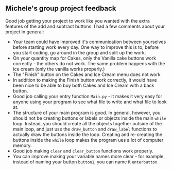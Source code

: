 Michele's group project feedback
---

Good job getting your project to work like you wanted with the extra features of the add and subtract buttons. I had a few comments about your project in general: 

* Your team could have improved it's communication between yourselves before starting work every day. One way to improve this is to, before you start coding, go around in the group and split up the work. 
* On your quantity map for Cakes, only the Vanilla cake buttons work correctly - the others do not work. The same problem happens with the ice cream (only the vanilla works properly.)
* The "Finish" button on the Cakes and Ice Cream menu does not work
* In addition to making the Finish button work correctly, it would have been nice to be able to buy both Cakes and Ice Cream with a back button.
* Good job calling your entry function `Main.py` - it makes it very easy for anyone using your program to see what file to write and what file to look at. 
* The structure of your main program is good. In general, however, you should not be creating buttons or labels or objects inside the main `while` loop. Instead, you should create all the objects together outside of the main loop, and just use the `draw_button` and `draw_label` functions to actually draw the buttons inside the loop. Creating and re-creating the buttons inside the `while` loop makes the program ues a lot of computer memory. 
* Good job making `clear` and `clear_button` functions work properly.
* You can improve making your variable names more clear - for example, instead of naming your button `button1`, you can name it `enterbutton`. 